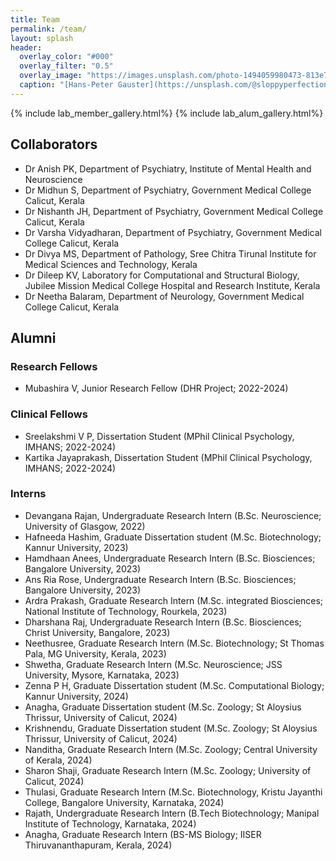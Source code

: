 ```yaml
---
title: Team
permalink: /team/
layout: splash
header:
  overlay_color: "#000"
  overlay_filter: "0.5"
  overlay_image: "https://images.unsplash.com/photo-1494059980473-813e73ee784b?ixlib=rb-1.2.1&ixid=MnwxMjA3fDB8MHxwaG90by1wYWdlfHx8fGVufDB8fHx8&auto=format&fit=crop&w=1769&q=80"
  caption: "[Hans-Peter Gauster](https://unsplash.com/@sloppyperfectionist) on [Unsplash](https://unsplash.com)"
---
```


{% include lab_member_gallery.html%} {% include lab_alum_gallery.html%}


## Collaborators
* Dr Anish PK, Department of Psychiatry, Institute of Mental Health and Neuroscience
* Dr Midhun S, Department of Psychiatry, Government Medical College Calicut, Kerala
* Dr Nishanth JH, Department of Psychiatry, Government Medical College Calicut, Kerala
* Dr Varsha Vidyadharan, Department of Psychiatry, Government Medical College Calicut, Kerala
* Dr Divya MS, Department of Pathology, Sree Chitra Tirunal Institute for Medical Sciences and Technology, Kerala
* Dr Dileep KV, Laboratory for Computational and Structural Biology, Jubilee Mission Medical College Hospital and Research Institute, Kerala
* Dr Neetha Balaram, Department of Neurology, Government Medical College Calicut, Kerala
  

## Alumni

### Research Fellows
* Mubashira V, Junior Research Fellow (DHR Project; 2022-2024)

### Clinical Fellows
* Sreelakshmi V P, Dissertation Student (MPhil Clinical Psychology, IMHANS; 2022-2024)
* Kartika Jayaprakash, Dissertation Student (MPhil Clinical Psychology, IMHANS; 2022-2024)

### Interns
* Devangana Rajan, Undergraduate Research Intern (B.Sc. Neuroscience; University of Glasgow, 2022)
* Hafneeda Hashim, Graduate Dissertation student (M.Sc. Biotechnology; Kannur University, 2023)
* Hamdhaan Anees, Undergraduate Research Intern (B.Sc. Biosciences; Bangalore University, 2023)
* Ans Ria Rose, Undergraduate Research Intern (B.Sc. Biosciences; Bangalore University, 2023)
* Ardra Prakash, Graduate Research Intern (M.Sc. integrated Biosciences; National Institute of Technology, Rourkela, 2023)
* Dharshana Raj, Undergraduate Research Intern (B.Sc. Biosciences; Christ University, Bangalore, 2023)
* Neethusree, Graduate Research Intern (M.Sc. Biotechnology; St Thomas Pala, MG University, Kerala, 2023)
* Shwetha, Graduate Research Intern (M.Sc. Neuroscience; JSS University, Mysore, Karnataka, 2023)
* Zenna P H, Graduate Dissertation student (M.Sc. Computational Biology; Kannur University, 2024)
* Anagha, Graduate Dissertation student (M.Sc. Zoology; St Aloysius Thrissur, University of Calicut, 2024)
* Krishnendu, Graduate Dissertation student (M.Sc. Zoology; St Aloysius Thrissur, University of Calicut, 2024)
* Nanditha, Graduate Research Intern (M.Sc. Zoology; Central University of Kerala, 2024)
* Sharon Shaji, Graduate Research Intern (M.Sc. Zoology; University of Calicut, 2024)
* Thulasi, Graduate Research Intern (M.Sc. Biotechnology, Kristu Jayanthi College, Bangalore University, Karnataka, 2024)
* Rajath, Undergraduate Research Intern (B.Tech Biotechnology; Manipal Institute of Technology, Karnataka, 2024)
* Anagha, Graduate Research Intern (BS-MS Biology; IISER Thiruvananthapuram, Kerala, 2024)

